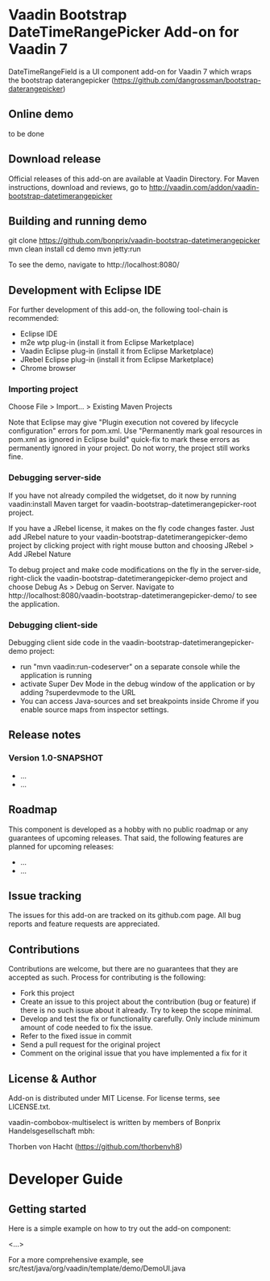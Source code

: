 # Vaadin Bootstrap DateTimeRangePicker Add-on for Vaadin 7

DateTimeRangeField is a UI component add-on for Vaadin 7 which wraps the bootstrap daterangepicker (https://github.com/dangrossman/bootstrap-daterangepicker)

## Online demo

to be done

## Download release

Official releases of this add-on are available at Vaadin Directory. For Maven instructions, download and reviews, go to http://vaadin.com/addon/vaadin-bootstrap-datetimerangepicker

## Building and running demo

git clone https://github.com/bonprix/vaadin-bootstrap-datetimerangepicker
mvn clean install
cd demo
mvn jetty:run

To see the demo, navigate to http://localhost:8080/

## Development with Eclipse IDE

For further development of this add-on, the following tool-chain is recommended:
- Eclipse IDE
- m2e wtp plug-in (install it from Eclipse Marketplace)
- Vaadin Eclipse plug-in (install it from Eclipse Marketplace)
- JRebel Eclipse plug-in (install it from Eclipse Marketplace)
- Chrome browser

### Importing project

Choose File > Import... > Existing Maven Projects

Note that Eclipse may give "Plugin execution not covered by lifecycle configuration" errors for pom.xml. Use "Permanently mark goal resources in pom.xml as ignored in Eclipse build" quick-fix to mark these errors as permanently ignored in your project. Do not worry, the project still works fine.

### Debugging server-side

If you have not already compiled the widgetset, do it now by running vaadin:install Maven target for vaadin-bootstrap-datetimerangepicker-root project.

If you have a JRebel license, it makes on the fly code changes faster. Just add JRebel nature to your vaadin-bootstrap-datetimerangepicker-demo project by clicking project with right mouse button and choosing JRebel > Add JRebel Nature

To debug project and make code modifications on the fly in the server-side, right-click the vaadin-bootstrap-datetimerangepicker-demo project and choose Debug As > Debug on Server. Navigate to http://localhost:8080/vaadin-bootstrap-datetimerangepicker-demo/ to see the application.

### Debugging client-side

Debugging client side code in the vaadin-bootstrap-datetimerangepicker-demo project:
  - run "mvn vaadin:run-codeserver" on a separate console while the application is running
  - activate Super Dev Mode in the debug window of the application or by adding ?superdevmode to the URL
  - You can access Java-sources and set breakpoints inside Chrome if you enable source maps from inspector settings.

## Release notes

### Version 1.0-SNAPSHOT
- ...
- ...

## Roadmap

This component is developed as a hobby with no public roadmap or any guarantees of upcoming releases. That said, the following features are planned for upcoming releases:
- ...
- ...

## Issue tracking

The issues for this add-on are tracked on its github.com page. All bug reports and feature requests are appreciated.

## Contributions

Contributions are welcome, but there are no guarantees that they are accepted as such. Process for contributing is the following:
- Fork this project
- Create an issue to this project about the contribution (bug or feature) if there is no such issue about it already. Try to keep the scope minimal.
- Develop and test the fix or functionality carefully. Only include minimum amount of code needed to fix the issue.
- Refer to the fixed issue in commit
- Send a pull request for the original project
- Comment on the original issue that you have implemented a fix for it

## License & Author

Add-on is distributed under MIT License. For license terms, see LICENSE.txt.

vaadin-combobox-multiselect is written by members of Bonprix Handelsgesellschaft mbh:

Thorben von Hacht (https://github.com/thorbenvh8)

# Developer Guide

## Getting started

Here is a simple example on how to try out the add-on component:

<...>

For a more comprehensive example, see src/test/java/org/vaadin/template/demo/DemoUI.java
